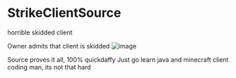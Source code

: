 # StrikeClientSource

horrible skidded client

Owner admits that client is skidded
![image](https://user-images.githubusercontent.com/43049985/134056550-d8b73553-db63-40f5-8a73-1c815790dda7.png)

Source proves it all, 100% quickdaffy
Just go learn java and minecraft client coding man, its not that hard
